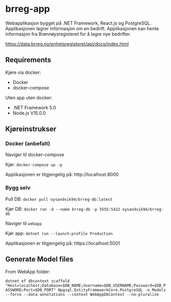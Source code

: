 # brreg-app

Webapplikasjon bygget på .NET Framework, React.js og PostgreSQL.
Applikasjonen lagrer informasjon om en bedrift. Applikasjonen kan hente informasjon fra Brønnøysregisteret for å lagre nye bedrifter.

https://data.brreg.no/enhetsregisteret/api/docs/index.html

## Requirements

Kjøre via docker:

* Docker
* docker-compose

Uten app uten docker:

* .NET Framework 5.0
* Node.js V15.0.0

## Kjøreinstrukser

### Docker (anbefalt)

Naviger til docker-compose

Kjør:
`docker-compose up -p`

Applikasjonen er tilgjengelig på:
http://localhost:8000

### Bygg selv

Pull DB:
`docker pull oysandvik94/brreg-db:latest`

Kjør DB:
`docker run -d --name brreg-db -p 5555:5432 oysandvik94/brreg-db`

Naviger til `webapp`

Kjør app:
`dotnet run --launch-profile Production`

Applikasjonen er tilgjengelig på:
https://localhost:5001

## Generate Model files
From WebApp folder:

`dotnet ef dbcontext scaffold "Host=localhost;Database=$DB_NAME;Username=$DB_USERNAME;Password=$DB_PASSWORD;Port=$DB_PORT" Npgsql.EntityFrameworkCore.PostgreSQL -o Models --force --data-annotations --context WebAppDbContext --no-pluralize`
